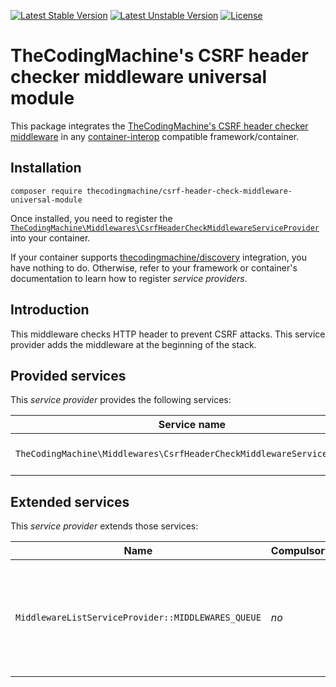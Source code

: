 [![Latest Stable Version](https://poser.pugx.org/thecodingmachine/csrf-header-check-middleware-universal-module/v/stable)](https://packagist.org/packages/thecodingmachine/csrf-header-check-middleware-universal-module)
[![Latest Unstable Version](https://poser.pugx.org/thecodingmachine/csrf-header-check-middleware-universal-module/v/unstable)](https://packagist.org/packages/thecodingmachine/csrf-header-check-middleware-universal-module)
[![License](https://poser.pugx.org/thecodingmachine/csrf-header-check-middleware-universal-module/license)](https://packagist.org/packages/thecodingmachine/csrf-header-check-middleware-universal-module)

# TheCodingMachine's CSRF header checker middleware universal module

This package integrates the [TheCodingMachine's CSRF header checker middleware](https://github.com/thecodingmachine/csrf-header-check-middleware) in any [container-interop](https://github.com/container-interop/service-provider) compatible framework/container.

## Installation

```
composer require thecodingmachine/csrf-header-check-middleware-universal-module
```

Once installed, you need to register the [`TheCodingMachine\Middlewares\CsrfHeaderCheckMiddlewareServiceProvider`](src/CsrfHeaderCheckMiddlewareServiceProvider.php) into your container.

If your container supports [thecodingmachine/discovery](https://github.com/thecodingmachine/discovery) integration, you have nothing to do. Otherwise, refer to your framework or container's documentation to learn how to register *service providers*.

## Introduction

This middleware checks HTTP header to prevent CSRF attacks.
This service provider adds the middleware at the beginning of the stack.

## Provided services

This *service provider* provides the following services:

| Service name                | Description                          |
|-----------------------------|--------------------------------------|
| `TheCodingMachine\Middlewares\CsrfHeaderCheckMiddlewareServiceProvider`              | The CSRF checker middleware                           |

## Extended services

This *service provider* extends those services:

| Name                        | Compulsory | Description                            |
|-----------------------------|------------|----------------------------------------|
| `MiddlewareListServiceProvider::MIDDLEWARES_QUEUE`              | *no*      | This service providers inserts the CSRF middleware in the middleware queue.                             |

